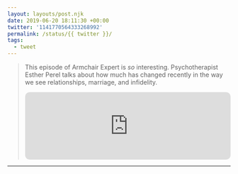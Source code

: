 ```yaml
---
layout: layouts/post.njk
date: 2019-06-20 18:11:30 +00:00
twitter: '1141770564333268992'
permalink: /status/{{ twitter }}/
tags: 
  - tweet
---
```


> This episode of Armchair Expert is *so* interesting. Psychotherapist Esther Perel talks about how much has changed recently in the way we see relationships, marriage, and infidelity.
> 
> <iframe style="border-radius:10px" src="https://open.spotify.com/embed/episode/4qUy5yybV6ohW9WfbVervl?utm_source=generator&theme=0" width="100%" height="152" frameBorder="0" allowfullscreen="" allow="autoplay; clipboard-write; encrypted-media; fullscreen; picture-in-picture" loading="lazy"></iframe>

---
